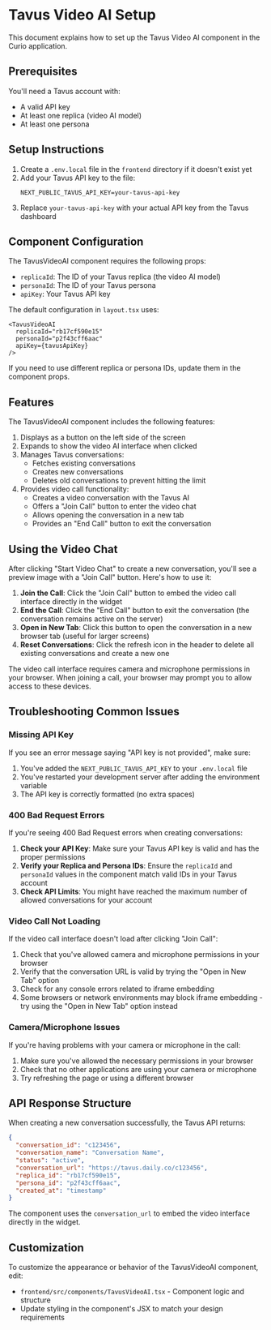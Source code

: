 # Tavus Video AI Setup

This document explains how to set up the Tavus Video AI component in the Curio application.

## Prerequisites

You'll need a Tavus account with:
- A valid API key
- At least one replica (video AI model)
- At least one persona

## Setup Instructions

1. Create a `.env.local` file in the `frontend` directory if it doesn't exist yet
2. Add your Tavus API key to the file:
   ```
   NEXT_PUBLIC_TAVUS_API_KEY=your-tavus-api-key
   ```
3. Replace `your-tavus-api-key` with your actual API key from the Tavus dashboard

## Component Configuration

The TavusVideoAI component requires the following props:

- `replicaId`: The ID of your Tavus replica (the video AI model)
- `personaId`: The ID of your Tavus persona
- `apiKey`: Your Tavus API key

The default configuration in `layout.tsx` uses:
```tsx
<TavusVideoAI 
  replicaId="rb17cf590e15"
  personaId="p2f43cff6aac"
  apiKey={tavusApiKey}
/>
```

If you need to use different replica or persona IDs, update them in the component props.

## Features

The TavusVideoAI component includes the following features:

1. Displays as a button on the left side of the screen
2. Expands to show the video AI interface when clicked
3. Manages Tavus conversations:
   - Fetches existing conversations
   - Creates new conversations
   - Deletes old conversations to prevent hitting the limit
4. Provides video call functionality:
   - Creates a video conversation with the Tavus AI
   - Offers a "Join Call" button to enter the video chat
   - Allows opening the conversation in a new tab
   - Provides an "End Call" button to exit the conversation

## Using the Video Chat

After clicking "Start Video Chat" to create a new conversation, you'll see a preview image with a "Join Call" button. Here's how to use it:

1. **Join the Call**: Click the "Join Call" button to embed the video call interface directly in the widget
2. **End the Call**: Click the "End Call" button to exit the conversation (the conversation remains active on the server)
3. **Open in New Tab**: Click this button to open the conversation in a new browser tab (useful for larger screens)
4. **Reset Conversations**: Click the refresh icon in the header to delete all existing conversations and create a new one

The video call interface requires camera and microphone permissions in your browser. When joining a call, your browser may prompt you to allow access to these devices.

## Troubleshooting Common Issues

### Missing API Key
If you see an error message saying "API key is not provided", make sure:
1. You've added the `NEXT_PUBLIC_TAVUS_API_KEY` to your `.env.local` file
2. You've restarted your development server after adding the environment variable
3. The API key is correctly formatted (no extra spaces)

### 400 Bad Request Errors
If you're seeing 400 Bad Request errors when creating conversations:

1. **Check your API Key**: Make sure your Tavus API key is valid and has the proper permissions
2. **Verify your Replica and Persona IDs**: Ensure the `replicaId` and `personaId` values in the component match valid IDs in your Tavus account
3. **Check API Limits**: You might have reached the maximum number of allowed conversations for your account

### Video Call Not Loading
If the video call interface doesn't load after clicking "Join Call":

1. Check that you've allowed camera and microphone permissions in your browser
2. Verify that the conversation URL is valid by trying the "Open in New Tab" option
3. Check for any console errors related to iframe embedding
4. Some browsers or network environments may block iframe embedding - try using the "Open in New Tab" option instead

### Camera/Microphone Issues
If you're having problems with your camera or microphone in the call:

1. Make sure you've allowed the necessary permissions in your browser
2. Check that no other applications are using your camera or microphone
3. Try refreshing the page or using a different browser

## API Response Structure

When creating a new conversation successfully, the Tavus API returns:

```json
{
  "conversation_id": "c123456",
  "conversation_name": "Conversation Name",
  "status": "active",
  "conversation_url": "https://tavus.daily.co/c123456",
  "replica_id": "rb17cf590e15",
  "persona_id": "p2f43cff6aac",
  "created_at": "timestamp"
}
```

The component uses the `conversation_url` to embed the video interface directly in the widget.

## Customization

To customize the appearance or behavior of the TavusVideoAI component, edit:
- `frontend/src/components/TavusVideoAI.tsx` - Component logic and structure
- Update styling in the component's JSX to match your design requirements 